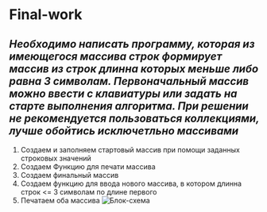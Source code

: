 # Final-work
***Необходимо написать программу, которая из имеющегося массива строк формирует массив из строк длинна которых меньше либо равна 3 символам. Первоначальный массив можно ввести с клавиатуры или задать на старте выполнения алгоритма. При решении не рекомендуется пользоваться коллекциями, лучше обойтись исключетльно массивами***
---
1. Создаем и заполняем стартовый массив при помощи заданных строковых значений 
2. Создаем Функцию для печати массива
3. Создаем финальный массив
4. Создаем функцию для ввода нового массива, в котором длинна строк <= 3 символам по длине первого
5. Печатаем оба массива
![Блок-схема](Diagram.jpg)
